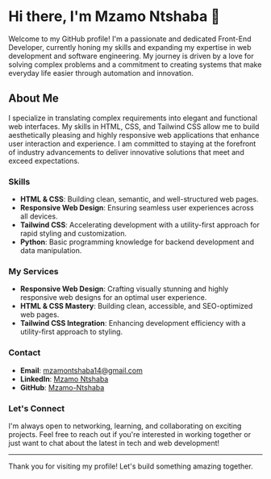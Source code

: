 # Hi there, I'm Mzamo Ntshaba 👋

Welcome to my GitHub profile! I'm a passionate and dedicated Front-End Developer, currently honing my skills and expanding my expertise in web development and software engineering. My journey is driven by a love for solving complex problems and a commitment to creating systems that make everyday life easier through automation and innovation.

## About Me

I specialize in translating complex requirements into elegant and functional web interfaces. My skills in HTML, CSS, and Tailwind CSS allow me to build aesthetically pleasing and highly responsive web applications that enhance user interaction and experience. I am committed to staying at the forefront of industry advancements to deliver innovative solutions that meet and exceed expectations.

### Skills

- **HTML & CSS**: Building clean, semantic, and well-structured web pages.
- **Responsive Web Design**: Ensuring seamless user experiences across all devices.
- **Tailwind CSS**: Accelerating development with a utility-first approach for rapid styling and customization.
- **Python**: Basic programming knowledge for backend development and data manipulation.

### My Services

- **Responsive Web Design**: Crafting visually stunning and highly responsive web designs for an optimal user experience.
- **HTML & CSS Mastery**: Building clean, accessible, and SEO-optimized web pages.
- **Tailwind CSS Integration**: Enhancing development efficiency with a utility-first approach to styling.

### Contact

- **Email**: [mzamontshaba14@gmail.com](mailto:mzamontshaba14@gmail.com)
- **LinkedIn**: [Mzamo Ntshaba](https://www.linkedin.com/in/mzamo-ntshaba-1466b7299/)
- **GitHub**: [Mzamo-Ntshaba](https://github.com/Mzamo-Ntshaba)

### Let's Connect

I'm always open to networking, learning, and collaborating on exciting projects. Feel free to reach out if you're interested in working together or just want to chat about the latest in tech and web development!

---

Thank you for visiting my profile! Let's build something amazing together.
